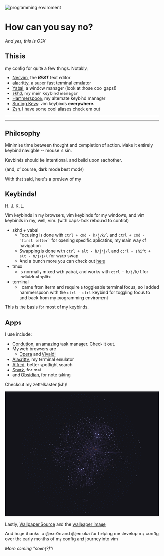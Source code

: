 ![programming enviroment](./resources/programming_env.jpg)

# How can you say no? 
*And yes, this is OSX*



## This is 

my config for quite a few things. Notably,

- [Neovim](https://github.com/neovim/neovim), the ***BEST*** text editor
- [alacritty](https://github.com/alacritty/alacritty), a super fast terminal emulator 
- [Yabai](https://github.com/koekeishiya/yabai), a window manager (look at those cool gaps!) 
- [skhd](https://github.com/koekeishiya/skhd), my main keybind manager
- [Hammerspoon](https://www.hammerspoon.org), my alternate keybind manager 
- [Surfing Keys](https://github.com/brookhong/Surfingkeys): vim keybinds **everywhere.** 
- [Zsh](https://ohmyz.sh), I have some cool aliases check em out 


---
---

## Philosophy 

Minimize time between thought and completion of action. 
Make it entirely keybind navigble -- mouse is sin. 

Keybinds should be intentional, and build upon eachother. 

(and, of course, dark mode best mode)

With that said, here's a preview of my 

## Keybinds!

H. J. K. L. 

Vim keybinds in my browsers, vim keybinds for my windows, and vim keybinds in my, well, vim. 
(with caps-lock rebound to control)

- skhd + yabai
    - Focusing is done with `` ctrl + cmd - h/j/k/l `` and `` ctrl + cmd - `first letter` `` for opening specific aplicatins, my main way of navigation 
    - Swapping is done with `` ctrl + alt - h/j/j/l `` and `` ctrl + shift + alt - h/j/j/l `` for warp swap 
    - And a bunch more you can check out [here](https://github.com/TheEnquirer/config/blob/master/skhd/skhdrc)
- tmux 
    - Is normally mixed with yabai, and works with ``ctrl + h/j/k/l`` for individual splits
- terminal 
    - I came from iterm and require a toggleable terminal focus, so I added hammerspoon with the ``ctrl - ctrl`` keybind for toggling focus to and back from my programming enviroment 

This is the basis for most of my keybinds. 

## Apps 

I use include:

- [Condution](www.condution.com), an amazing task manager. Check it out. 
- My web browsers are 
    - [Opera](https://www.opera.com) and [Vivaldi](https://vivaldi.com)
- [Alacritty](https://github.com/alacritty/alacritty), my terminal emulator 
- [Alfred](https://www.alfredapp.com), better spotlight search
- [Spark](https://sparkmailapp.com), for mail 
- and [Obsidian](https://obsidian.md), for note taking

Checkout my zettelkasten(ish)!

![obsidian notes graph](./resources/obsidian_graph.jpg)



Lastly, [Wallpaper Source](https://www.firewatchgame.com) and the [wallpaper image](https://wallpaperaccess.com/cool-4k-desktop)


And huge thanks to @exr0n and @jemoka for helping me develop my config over the early months of my config and journey into vim 


*More coming "soon(?)"!*

